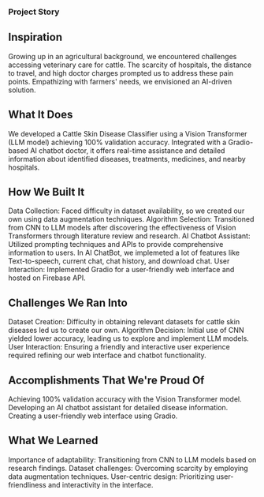 ### Project Story

## Inspiration
Growing up in an agricultural background, we encountered challenges accessing veterinary care for cattle. The scarcity of hospitals, the distance to travel, and high doctor charges prompted us to address these pain points. Empathizing with farmers' needs, we envisioned an AI-driven solution.

## What It Does
We developed a Cattle Skin Disease Classifier using a Vision Transformer (LLM model) achieving 100% validation accuracy. Integrated with a Gradio-based AI chatbot doctor, it offers real-time assistance and detailed information about identified diseases, treatments, medicines, and nearby hospitals.

## How We Built It
Data Collection: Faced difficulty in dataset availability, so we created our own using data augmentation techniques.
Algorithm Selection: Transitioned from CNN to LLM models after discovering the effectiveness of Vision Transformers through literature review and research.
AI Chatbot Assistant: Utilized prompting techniques and APIs to provide comprehensive information to users. In AI ChatBot, we implemeted a lot of features like Text-to-speech, current chat, chat history, and download chat.
User Interaction: Implemented Gradio for a user-friendly web interface and hosted on Firebase API.

## Challenges We Ran Into
Dataset Creation: Difficulty in obtaining relevant datasets for cattle skin diseases led us to create our own.
Algorithm Decision: Initial use of CNN yielded lower accuracy, leading us to explore and implement LLM models.
User Interaction: Ensuring a friendly and interactive user experience required refining our web interface and chatbot functionality.

## Accomplishments That We're Proud Of
Achieving 100% validation accuracy with the Vision Transformer model.
Developing an AI chatbot assistant for detailed disease information.
Creating a user-friendly web interface using Gradio.

## What We Learned
Importance of adaptability: Transitioning from CNN to LLM models based on research findings.
Dataset challenges: Overcoming scarcity by employing data augmentation techniques.
User-centric design: Prioritizing user-friendliness and interactivity in the interface.
